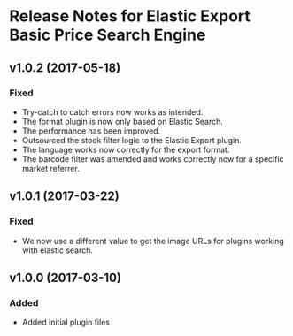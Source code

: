 # Release Notes for Elastic Export Basic Price Search Engine

## v1.0.2 (2017-05-18)

### Fixed
- Try-catch to catch errors now works as intended.
- The format plugin is now only based on Elastic Search.
- The performance has been improved.
- Outsourced the stock filter logic to the Elastic Export plugin.
- The language works now correctly for the export format.
- The barcode filter was amended and works correctly now for a specific market referrer.

## v1.0.1 (2017-03-22)

### Fixed
- We now use a different value to get the image URLs for plugins working with elastic search.

## v1.0.0 (2017-03-10)
 
### Added
- Added initial plugin files
